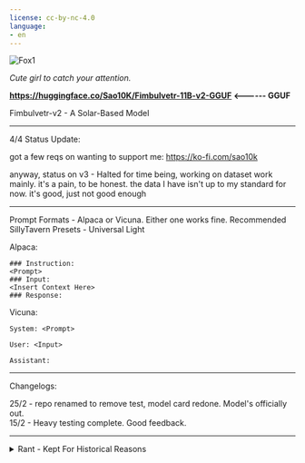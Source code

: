 ```yaml
---
license: cc-by-nc-4.0
language:
- en
---
```


![Fox1](https://huggingface.co/Sao10K/Fimbulvetr-11B-v2/resolve/main/cute1.jpg)

*Cute girl to catch your attention.*

**https://huggingface.co/Sao10K/Fimbulvetr-11B-v2-GGUF <------ GGUF**

Fimbulvetr-v2 - A Solar-Based Model

***

4/4 Status Update:

got a few reqs on wanting to support me: https://ko-fi.com/sao10k

anyway, status on v3 - Halted for time being, working on dataset work mainly. it's a pain, to be honest.
the data I have isn't up to my standard for now. it's good, just not good enough

***

Prompt Formats - Alpaca or Vicuna. Either one works fine.
Recommended SillyTavern Presets - Universal Light 

Alpaca:
```
### Instruction:
<Prompt>
### Input:
<Insert Context Here>
### Response:
```

Vicuna:
```
System: <Prompt>

User: <Input>

Assistant:
```


****

Changelogs:

25/2 - repo renamed to remove test, model card redone. Model's officially out.
<br>15/2 - Heavy testing complete. Good feedback.

***

<details><summary>Rant - Kept For Historical Reasons</summary>

Ramble to meet minimum length requirements:

Tbh i wonder if this shit is even worth doing. Like im just some broke guy lmao I've spent so much. And for what? I guess creds. Feels good when a model gets good feedback, but it seems like im invisible sometimes. I should be probably advertising myself and my models on other places but I rarely have the time to. Probably just internal jealousy sparking up here and now. Wahtever I guess.

Anyway cool EMT vocation I'm doing is cool except it pays peanuts, damn bruh 1.1k per month lmao. Government to broke to pay for shit. Pays the bills I suppose.

Anyway cool beans, I'm either going to continue the Solar Train or go to Mixtral / Yi when I get paid.

You still here?
</details><br>
